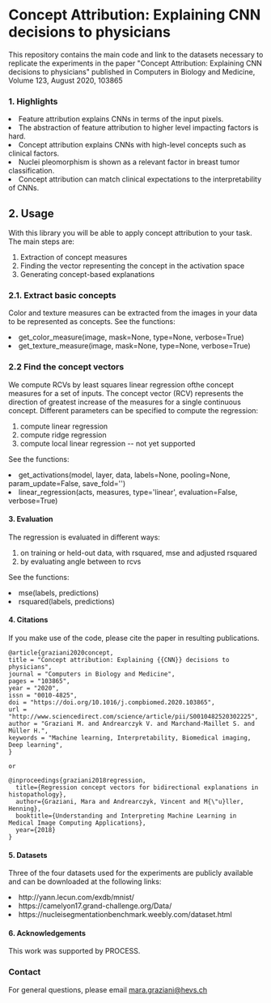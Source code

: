 # Concept Attribution: Explaining CNN decisions to physicians
This repository contains the main code and link to the datasets necessary to replicate the experiments in the paper "Concept Attribution: Explaining CNN decisions to physicians" published in Computers in Biology and Medicine, Volume 123, August 2020, 103865

### 1. Highlights

<li> Feature attribution explains CNNs in terms of the input pixels.
<li> The abstraction of feature attribution to higher level impacting factors is hard.
<li> Concept attribution explains CNNs with high-level concepts such as clinical factors.
<li> Nuclei pleomorphism is shown as a relevant factor in breast tumor classification.
<li> Concept attribution can match clinical expectations to the interpretability of CNNs.

## 2. Usage

With this library you will be able to apply concept attribution to your task. 
The main steps are:
1. Extraction of concept measures
2. Finding the vector representing the concept in the activation space
3. Generating concept-based explanations

### 2.1. Extract basic concepts
Color and texture measures can be extracted from the images in your data to be represented as concepts. 
See the functions:
<li> get_color_measure(image, mask=None, type=None, verbose=True) 
<li> get_texture_measure(image, mask=None, type=None, verbose=True) 

### 2.2 Find the concept vectors
We compute RCVs by least squares linear regression ofthe concept measures for a set of inputs. The concept vector (RCV) represents the direction of greatest increase of the measures for a single continuous concept. Different parameters can be specified to compute the regression:  
 1. compute linear regression  
 2. compute ridge regression
 3. compute local linear regression -- not yet supported
 
 See the functions:
 <li> get_activations(model, layer, data, labels=None, pooling=None, param_update=False, save_fold='')
 <li> linear_regression(acts, measures, type='linear', evaluation=False, verbose=True)

#### 3. Evaluation

 The regression is evaluated in different ways: 
  1. on training or held-out data, with rsquared, mse and adjusted rsquared
  2. by evaluating angle between to rcvs
  
 See the functions:
 <li> mse(labels, predictions)
 <li> rsquared(labels, predictions)

#### 4. Citations

If you make use of the code, please cite the paper in resulting publications.

```
@article{graziani2020concept,
title = "Concept attribution: Explaining {{CNN}} decisions to physicians",
journal = "Computers in Biology and Medicine",
pages = "103865",
year = "2020",
issn = "0010-4825",
doi = "https://doi.org/10.1016/j.compbiomed.2020.103865",
url = "http://www.sciencedirect.com/science/article/pii/S0010482520302225",
author = "Graziani M. and Andrearczyk V. and Marchand-Maillet S. and Müller H.",
keywords = "Machine learning, Interpretability, Biomedical imaging, Deep learning",
}

or

@inproceedings{graziani2018regression,
  title={Regression concept vectors for bidirectional explanations in histopathology},
  author={Graziani, Mara and Andrearczyk, Vincent and M{\"u}ller, Henning},
  booktitle={Understanding and Interpreting Machine Learning in Medical Image Computing Applications},
  year={2018}
}

```

#### 5. Datasets
Three of the four datasets used for the experiments are publicly available and can be downloaded at the following links:
<li>http://yann.lecun.com/exdb/mnist/
<li>https://camelyon17.grand-challenge.org/Data/
<li>https://nucleisegmentationbenchmark.weebly.com/dataset.html

#### 6. Acknowledgements

This work was supported by PROCESS.

### Contact

For general questions, please email mara.graziani@hevs.ch <br />

